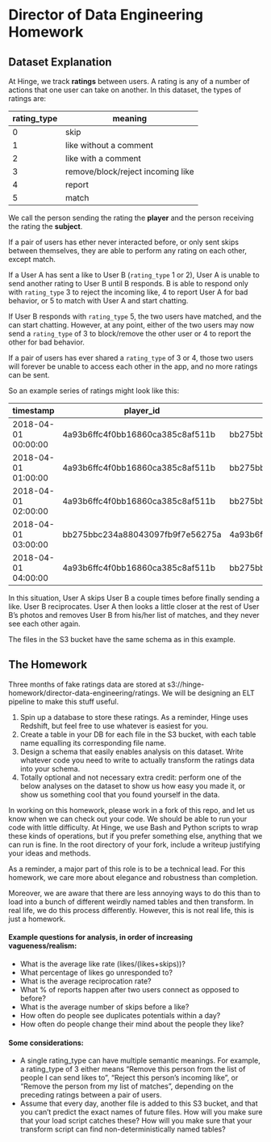 # Director of Data Engineering Homework

## Dataset Explanation
At Hinge, we track **ratings** between users. A rating is any of a number of actions that one user can take on another. In this dataset, the types of ratings are:

| rating_type | meaning                           |
|-------------|-----------------------------------|
| 0           | skip                              |
| 1           | like without a comment            |
| 2           | like with a comment               |
| 3           | remove/block/reject incoming like |
| 4           | report                            |
| 5           | match                             |

We call the person sending the rating the **player** and the person receiving the rating the **subject**. 

If a pair of users has ether never interacted before, or only sent skips between themselves, they are able to perform any rating on each other, except match.

If a User A has sent a like to User B (`rating_type` 1 or 2), User A is unable to send another rating to User B until B responds. B is able to respond only with `rating_type` 3 to reject the incoming like, 4 to report User A for bad behavior, or 5 to match with User A and start chatting.

If User B responds with `rating_type` 5, the two users have matched, and the can start chatting. However, at any point, either of the two users may now send a `rating_type` of 3 to block/remove the other user or 4 to report the other for bad behavior.

If a pair of users has ever shared a `rating_type` of 3 or 4, those two users will forever be unable to access each other in the app, and no more ratings can be sent.

So an example series of ratings might look like this:

| timestamp           | player_id                        | subject_id                       | rating_type |
|---------------------|----------------------------------|----------------------------------|-------------|
| 2018-04-01 00:00:00 | 4a93b6ffc4f0bb16860ca385c8af511b | bb275bbc234a88043097fb9f7e56275a | 0           |
| 2018-04-01 01:00:00 | 4a93b6ffc4f0bb16860ca385c8af511b | bb275bbc234a88043097fb9f7e56275a | 0           |
| 2018-04-01 02:00:00 | 4a93b6ffc4f0bb16860ca385c8af511b | bb275bbc234a88043097fb9f7e56275a | 1           |
| 2018-04-01 03:00:00 | bb275bbc234a88043097fb9f7e56275a | 4a93b6ffc4f0bb16860ca385c8af511b | 5           |
| 2018-04-01 04:00:00 | 4a93b6ffc4f0bb16860ca385c8af511b | bb275bbc234a88043097fb9f7e56275a | 3           |

In this situation, User A skips User B a couple times before finally sending a like. User B reciprocates. User A then looks a little closer at the rest of User B’s photos and removes User B from his/her list of matches, and they never see each other again. 

The files in the S3 bucket have the same schema as in this example.

## The Homework
Three months of fake ratings data are stored at s3://hinge-homework/director-data-engineering/ratings. We will be designing an ELT pipeline to make this stuff useful.

1. Spin up a database to store these ratings. As a reminder, Hinge uses Redshift, but feel free to use whatever is easiest for you.
2. Create a table in your DB for each file in the S3 bucket, with each table name equalling its corresponding file name.
3. Design a schema that easily enables analysis on this dataset. Write whatever code you need to write to actually transform the ratings data into your schema. 
4. Totally optional and not necessary extra credit: perform one of the below analyses on the dataset to show us how easy you made it, or show us something cool that you found yourself in the data.

In working on this homework, please work in a fork of this repo, and let us know when we can check out your code. We should be able to run your code with little difficulty. At Hinge, we use Bash and Python scripts to wrap these kinds of operations, but if you prefer something else, anything that we can run is fine. In the root directory of your fork, include a writeup justifying your ideas and methods.

As a reminder, a major part of this role is to be a technical lead. For this homework, we care more about elegance and robustness than completion.

Moreover, we are aware that there are less annoying ways to do this than to load into a bunch of different weirdly named tables and then transform. In real life, we do this process differently. However, this is not real life, this is just a homework.

#### Example questions for analysis, in order of increasing vagueness/realism:
* What is the average like rate (likes/(likes+skips))?
* What percentage of likes go unresponded to?
* What is the average reciprocation rate?
* What % of reports happen after two users connect as opposed to before?
* What is the average number of skips before a like?
* How often do people see duplicates potentials within a day?
* How often do people change their mind about the people they like?

#### Some considerations:
* A single rating_type can have multiple semantic meanings. For example, a rating_type of 3 either means “Remove this person from the list of people I can send likes to”, “Reject this person’s incoming like”, or “Remove the person from my list of matches”, depending on the preceding ratings between a pair of users. 
* Assume that every day, another file is added to this S3 bucket, and that you can’t predict the exact names of future files. How will you make sure that your load script catches these? How will you make sure that your transform script can find non-deterministically named tables?



